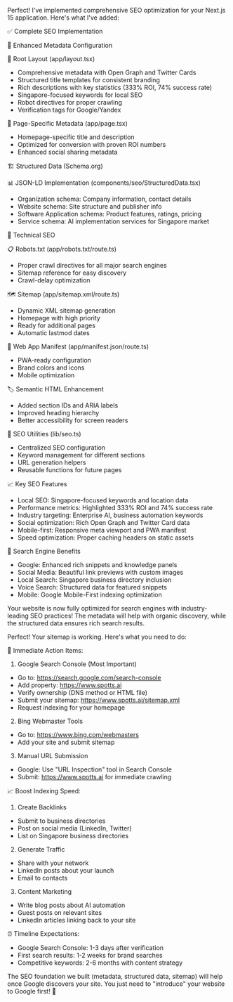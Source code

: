 Perfect! I've implemented comprehensive SEO optimization for
your Next.js 15 application. Here's what I've added:

✅ Complete SEO Implementation

🎯 Enhanced Metadata Configuration

📄 Root Layout (app/layout.tsx)

- Comprehensive metadata with Open Graph and Twitter Cards
- Structured title templates for consistent branding
- Rich descriptions with key statistics (333% ROI, 74%
  success rate)
- Singapore-focused keywords for local SEO
- Robot directives for proper crawling
- Verification tags for Google/Yandex

📱 Page-Specific Metadata (app/page.tsx)

- Homepage-specific title and description
- Optimized for conversion with proven ROI numbers
- Enhanced social sharing metadata

🏗️ Structured Data (Schema.org)

📊 JSON-LD Implementation
(components/seo/StructuredData.tsx)

- Organization schema: Company information, contact details
- Website schema: Site structure and publisher info
- Software Application schema: Product features, ratings,
  pricing
- Service schema: AI implementation services for Singapore
  market

🤖 Technical SEO

📋 Robots.txt (app/robots.txt/route.ts)

- Proper crawl directives for all major search engines
- Sitemap reference for easy discovery
- Crawl-delay optimization

🗺️ Sitemap (app/sitemap.xml/route.ts)

- Dynamic XML sitemap generation
- Homepage with high priority
- Ready for additional pages
- Automatic lastmod dates

📱 Web App Manifest (app/manifest.json/route.ts)

- PWA-ready configuration
- Brand colors and icons
- Mobile optimization

🏷️ Semantic HTML Enhancement

- Added section IDs and ARIA labels
- Improved heading hierarchy
- Better accessibility for screen readers

🔧 SEO Utilities (lib/seo.ts)

- Centralized SEO configuration
- Keyword management for different sections
- URL generation helpers
- Reusable functions for future pages

📈 Key SEO Features

- Local SEO: Singapore-focused keywords and location data
- Performance metrics: Highlighted 333% ROI and 74% success
  rate
- Industry targeting: Enterprise AI, business automation
  keywords
- Social optimization: Rich Open Graph and Twitter Card data
- Mobile-first: Responsive meta viewport and PWA manifest
- Speed optimization: Proper caching headers on static
  assets

🎯 Search Engine Benefits

- Google: Enhanced rich snippets and knowledge panels
- Social Media: Beautiful link previews with custom images
- Local Search: Singapore business directory inclusion
- Voice Search: Structured data for featured snippets
- Mobile: Google Mobile-First indexing optimization

Your website is now fully optimized for search engines with
industry-leading SEO practices! The metadata will help with
organic discovery, while the structured data ensures rich
search results.

Perfect! Your sitemap is working. Here's what you need to
do:

🎯 Immediate Action Items:

1. Google Search Console (Most Important)

- Go to: https://search.google.com/search-console
- Add property: https://www.spotts.ai
- Verify ownership (DNS method or HTML file)
- Submit your sitemap: https://www.spotts.ai/sitemap.xml
- Request indexing for your homepage

2. Bing Webmaster Tools

- Go to: https://www.bing.com/webmasters
- Add your site and submit sitemap

3. Manual URL Submission

- Google: Use "URL Inspection" tool in Search Console
- Submit: https://www.spotts.ai for immediate crawling

📈 Boost Indexing Speed:

1. Create Backlinks

- Submit to business directories
- Post on social media (LinkedIn, Twitter)
- List on Singapore business directories

2. Generate Traffic

- Share with your network
- LinkedIn posts about your launch
- Email to contacts

3. Content Marketing

- Write blog posts about AI automation
- Guest posts on relevant sites
- LinkedIn articles linking back to your site

⏰ Timeline Expectations:

- Google Search Console: 1-3 days after verification
- First search results: 1-2 weeks for brand searches
- Competitive keywords: 2-6 months with content strategy

The SEO foundation we built (metadata, structured data,
sitemap) will help once Google discovers your site. You just
need to "introduce" your website to Google first! 🚀
